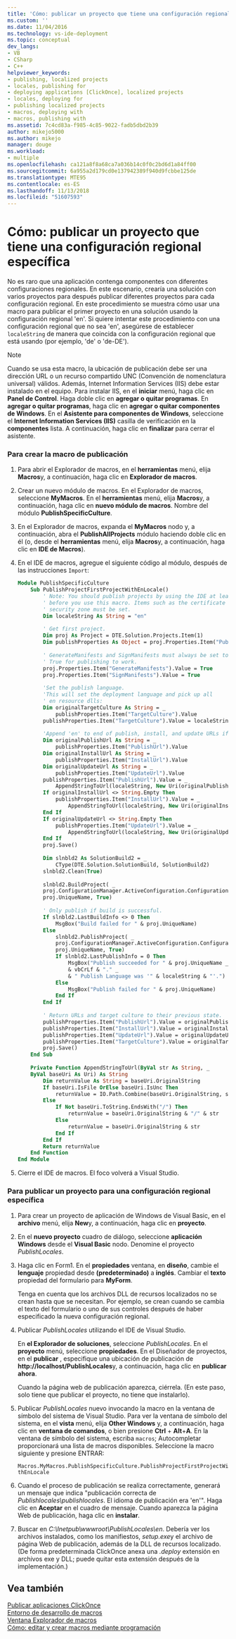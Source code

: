 ```yaml
---
title: 'Cómo: publicar un proyecto que tiene una configuración regional específica | Microsoft Docs'
ms.custom: ''
ms.date: 11/04/2016
ms.technology: vs-ide-deployment
ms.topic: conceptual
dev_langs:
- VB
- CSharp
- C++
helpviewer_keywords:
- publishing, localized projects
- locales, publishing for
- deploying applications [ClickOnce], localized projects
- locales, deploying for
- publishing localized projects
- macros, deploying with
- macros, publishing with
ms.assetid: 7c4cd83a-f985-4c85-9022-fadb5dbd2b39
author: mikejo5000
ms.author: mikejo
manager: douge
ms.workload:
- multiple
ms.openlocfilehash: ca121a8f8a68ca7a036b14c0f0c2bd6d1a84ff00
ms.sourcegitcommit: 6a955a2d179cd0e137942389f940d9fcbbe125de
ms.translationtype: MTE95
ms.contentlocale: es-ES
ms.lasthandoff: 11/13/2018
ms.locfileid: "51607593"
---
```

# <a name="how-to-publish-a-project-that-has-a-specific-locale"></a>Cómo: publicar un proyecto que tiene una configuración regional específica
No es raro que una aplicación contenga componentes con diferentes configuraciones regionales. En este escenario, crearía una solución con varios proyectos para después publicar diferentes proyectos para cada configuración regional. En este procedimiento se muestra cómo usar una macro para publicar el primer proyecto en una solución usando la configuración regional 'en'. Si quiere intentar este procedimiento con una configuración regional que no sea 'en', asegúrese de establecer `localeString` de manera que coincida con la configuración regional que está usando (por ejemplo, 'de' o 'de-DE').  
  
> [!NOTE]
>  Cuando se usa esta macro, la ubicación de publicación debe ser una dirección URL o un recurso compartido UNC (Convención de nomenclatura universal) válidos. Además, Internet Information Services (IIS) debe estar instalado en el equipo. Para instalar IIS, en el **iniciar** menú, haga clic en **Panel de Control**. Haga doble clic en **agregar o quitar programas**. En **agregar o quitar programas**, haga clic en **agregar o quitar componentes de Windows**. En el **Asistente para componentes de Windows**, seleccione el **Internet Information Services (IIS)** casilla de verificación en la **componentes** lista. A continuación, haga clic en **finalizar** para cerrar el asistente.  
  
### <a name="to-create-the-publishing-macro"></a>Para crear la macro de publicación  
  
1.  Para abrir el Explorador de macros, en el **herramientas** menú, elija **Macros**y, a continuación, haga clic en **Explorador de macros**.  
  
2.  Crear un nuevo módulo de macros. En el Explorador de macros, seleccione **MyMacros**. En el **herramientas** menú, elija **Macros**y, a continuación, haga clic en **nuevo módulo de macros**. Nombre del módulo **PublishSpecificCulture**.  
  
3.  En el Explorador de macros, expanda el **MyMacros** nodo y, a continuación, abra el **PublishAllProjects** módulo haciendo doble clic en él (o, desde el **herramientas** menú, elija **Macros**y, a continuación, haga clic en **IDE de Macros**).  
  
4.  En el IDE de macros, agregue el siguiente código al módulo, después de las instrucciones `Import`:  
  
    ```vb  
    Module PublishSpecificCulture  
        Sub PublishProjectFirstProjectWithEnLocale()  
            ' Note: You should publish projects by using the IDE at least once  
            ' before you use this macro. Items such as the certificate and the   
            ' security zone must be set.  
            Dim localeString As String = "en"  
  
            ' Get first project.  
            Dim proj As Project = DTE.Solution.Projects.Item(1)  
            Dim publishProperties As Object = proj.Properties.Item("Publish").Value  
  
            ' GenerateManifests and SignManifests must always be set to  
            ' True for publishing to work.   
            proj.Properties.Item("GenerateManifests").Value = True  
            proj.Properties.Item("SignManifests").Value = True  
  
            'Set the publish language.  
            'This will set the deployment language and pick up all   
            ' en resource dlls:  
            Dim originalTargetCulture As String = _  
                publishProperties.Item("TargetCulture").Value  
            publishProperties.Item("TargetCulture").Value = localeString  
  
            'Append 'en' to end of publish, install, and update URLs if needed:  
            Dim originalPublishUrl As String = _  
                publishProperties.Item("PublishUrl").Value  
            Dim originalInstallUrl As String = _  
                publishProperties.Item("InstallUrl").Value  
            Dim originalUpdateUrl As String = _  
                publishProperties.Item("UpdateUrl").Value  
            publishProperties.Item("PublishUrl").Value = _  
                AppendStringToUrl(localeString, New Uri(originalPublishUrl))  
            If originalInstallUrl <> String.Empty Then  
                publishProperties.Item("InstallUrl").Value = _  
                    AppendStringToUrl(localeString, New Uri(originalInstallUrl))  
            End If  
            If originalUpdateUrl <> String.Empty Then  
                publishProperties.Item("UpdateUrl").Value = _  
                    AppendStringToUrl(localeString, New Uri(originalUpdateUrl))  
            End If  
            proj.Save()  
  
            Dim slnbld2 As SolutionBuild2 = _  
                CType(DTE.Solution.SolutionBuild, SolutionBuild2)  
            slnbld2.Clean(True)  
  
            slnbld2.BuildProject( _  
            proj.ConfigurationManager.ActiveConfiguration.ConfigurationName, _  
            proj.UniqueName, True)  
  
            ' Only publish if build is successful.  
            If slnbld2.LastBuildInfo <> 0 Then  
                MsgBox("Build failed for " & proj.UniqueName)  
            Else  
                slnbld2.PublishProject( _  
                proj.ConfigurationManager.ActiveConfiguration.ConfigurationName, _  
                proj.UniqueName, True)  
                If slnbld2.LastPublishInfo = 0 Then  
                    MsgBox("Publish succeeded for " & proj.UniqueName _  
                    & vbCrLf & "." _  
                    & " Publish Language was '" & localeString & "'.")  
                Else  
                    MsgBox("Publish failed for " & proj.UniqueName)  
                End If  
            End If  
  
            ' Return URLs and target culture to their previous state.  
            publishProperties.Item("PublishUrl").Value = originalPublishUrl  
            publishProperties.Item("InstallUrl").Value = originalInstallUrl  
            publishProperties.Item("UpdateUrl").Value = originalUpdateUrl  
            publishProperties.Item("TargetCulture").Value = originalTargetCulture  
            proj.Save()  
        End Sub  
  
        Private Function AppendStringToUrl(ByVal str As String, _  
        ByVal baseUri As Uri) As String  
            Dim returnValue As String = baseUri.OriginalString  
            If baseUri.IsFile OrElse baseUri.IsUnc Then  
                returnValue = IO.Path.Combine(baseUri.OriginalString, str)  
            Else  
                If Not baseUri.ToString.EndsWith("/") Then  
                    returnValue = baseUri.OriginalString & "/" & str  
                Else  
                    returnValue = baseUri.OriginalString & str  
                End If  
            End If  
            Return returnValue  
        End Function  
    End Module  
    ```  
  
5.  Cierre el IDE de macros. El foco volverá a Visual Studio.  
  
### <a name="to-publish-a-project-for-a-specific-locale"></a>Para publicar un proyecto para una configuración regional específica  
  
1.  Para crear un proyecto de aplicación de Windows de Visual Basic, en el **archivo** menú, elija **New**y, a continuación, haga clic en **proyecto**.  
  
2.  En el **nuevo proyecto** cuadro de diálogo, seleccione **aplicación Windows** desde el **Visual Basic** nodo. Denomine el proyecto *PublishLocales*.  
  
3.  Haga clic en Form1. En el **propiedades** ventana, en **diseño**, cambie el **lenguaje** propiedad desde **(predeterminado)** a **inglés**. Cambiar el **texto** propiedad del formulario para **MyForm**.  
  
     Tenga en cuenta que los archivos DLL de recursos localizados no se crean hasta que se necesitan. Por ejemplo, se crean cuando se cambia el texto del formulario o uno de sus controles después de haber especificado la nueva configuración regional.  
  
4.  Publicar *PublishLocales* utilizando el IDE de Visual Studio.  
  
     En **el Explorador de soluciones**, seleccione *PublishLocales*. En el **proyecto** menú, seleccione **propiedades**. En el Diseñador de proyectos, en el **publicar** , especifique una ubicación de publicación de **http://localhost/PublishLocales**y, a continuación, haga clic en **publicar ahora**.  
  
     Cuando la página web de publicación aparezca, ciérrela. (En este paso, solo tiene que publicar el proyecto, no tiene que instalarlo).  
  
5.  Publicar *PublishLocales* nuevo invocando la macro en la ventana de símbolo del sistema de Visual Studio. Para ver la ventana de símbolo del sistema, en el **vista** menú, elija **Other Windows** y, a continuación, haga clic en **ventana de comandos**, o bien presione **Ctrl** + **Alt**+**A**. En la ventana de símbolo del sistema, escriba `macros`; Autocompletar proporcionará una lista de macros disponibles. Seleccione la macro siguiente y presione ENTRAR:  
  
     `Macros.MyMacros.PublishSpecificCulture.PublishProjectFirstProjectWithEnLocale`  
  
6.  Cuando el proceso de publicación se realiza correctamente, generará un mensaje que indica "publicación correcta de *Publishlocales\publishlocales*. El idioma de publicación era 'en'". Haga clic en **Aceptar** en el cuadro de mensaje. Cuando aparezca la página Web de publicación, haga clic en **instalar**.  
  
7.  Buscar en *C:\Inetpub\wwwroot\PublishLocales\en*. Debería ver los archivos instalados, como los manifiestos, *setup.exe*y el archivo de página Web de publicación, además de la DLL de recursos localizado. (De forma predeterminada ClickOnce anexa una *.deploy* extensión en archivos exe y DLL; puede quitar esta extensión después de la implementación.)  
  
## <a name="see-also"></a>Vea también  
 [Publicar aplicaciones ClickOnce](../deployment/publishing-clickonce-applications.md)   
 [Entorno de desarrollo de macros](/previous-versions/visualstudio/visual-studio-2010/fb30sxt3(v=vs.100))   
 [Ventana Explorador de macros](/previous-versions/visualstudio/visual-studio-2010/wwkx67sw(v=vs.100))   
 [Cómo: editar y crear macros mediante programación](/previous-versions/visualstudio/visual-studio-2010/k91y6132(v=vs.100))